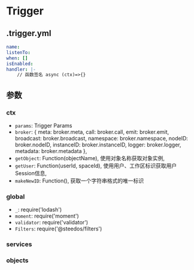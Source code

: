 
# Trigger

## .trigger.yml
```yaml
name:
listenTo:
when: []
isEnabled: 
handler: |-
    // 函数签名 async (ctx)=>{}
```


## 参数

### ctx
- `params`: Trigger Params
- `broker`: {
    meta: broker.meta,
    call: broker.call,
    emit: broker.emit,
    broadcast: broker.broadcast,
    namespace: broker.namespace,
    nodeID: broker.nodeID,
    instanceID: broker.instanceID,
    logger: broker.logger,
    metadata: broker.metadata
},
- `getObject`: Function(objectName), 使用对象名称获取对象实例,
- `getUser`:  Function(userId, spaceId), 使用用户、工作区标识获取用户Session信息,
- `makeNewID`: Function(), 获取一个字符串格式的唯一标识
### global
- `_`: require('lodash')
- `moment`: require('moment')
- `validator`: require('validator')
- `Filters`: require('@steedos/filters')
### services
### objects
